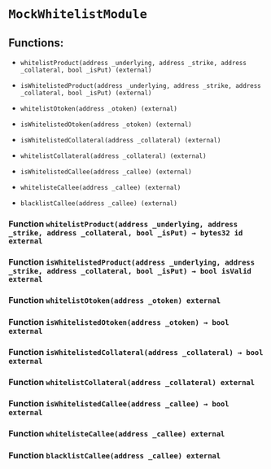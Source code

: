 # `MockWhitelistModule`

## Functions:

- `whitelistProduct(address _underlying, address _strike, address _collateral, bool _isPut) (external)`

- `isWhitelistedProduct(address _underlying, address _strike, address _collateral, bool _isPut) (external)`

- `whitelistOtoken(address _otoken) (external)`

- `isWhitelistedOtoken(address _otoken) (external)`

- `isWhitelistedCollateral(address _collateral) (external)`

- `whitelistCollateral(address _collateral) (external)`

- `isWhitelistedCallee(address _callee) (external)`

- `whitelisteCallee(address _callee) (external)`

- `blacklistCallee(address _callee) (external)`

### Function `whitelistProduct(address _underlying, address _strike, address _collateral, bool _isPut) → bytes32 id external`

### Function `isWhitelistedProduct(address _underlying, address _strike, address _collateral, bool _isPut) → bool isValid external`

### Function `whitelistOtoken(address _otoken) external`

### Function `isWhitelistedOtoken(address _otoken) → bool external`

### Function `isWhitelistedCollateral(address _collateral) → bool external`

### Function `whitelistCollateral(address _collateral) external`

### Function `isWhitelistedCallee(address _callee) → bool external`

### Function `whitelisteCallee(address _callee) external`

### Function `blacklistCallee(address _callee) external`
